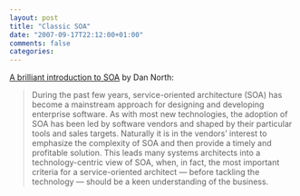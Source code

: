 ```yaml
---
layout: post
title: "Classic SOA"
date: "2007-09-17T22:12:00+01:00"
comments: false
categories: 
---
```


<p><a href="http://dannorth.net/classic-soa">A brilliant introduction to SOA</a> by Dan North:</p>

<blockquote>
<p>During the past few years, service-oriented architecture (SOA) has become a mainstream approach for designing and developing enterprise software. As with most new technologies, the adoption of SOA has been led by software vendors and shaped by their particular tools and sales targets. Naturally it is in the vendors&#8217; interest to emphasize the complexity of SOA and then provide a timely and profitable solution. This leads many systems architects into a technology-centric view of SOA, when, in fact, the most important criteria for a service-oriented architect &#8212; before tackling the technology &#8212; should be a keen understanding of the business.</p>
</blockquote>


